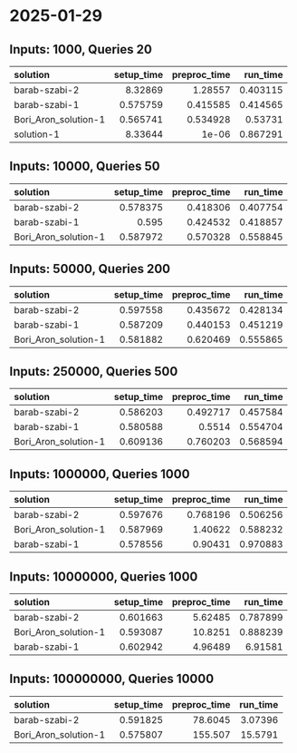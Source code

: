 # 2025-01-29

## Inputs: 1000, Queries 20

| solution             |   setup_time |   preproc_time |   run_time |
|:---------------------|-------------:|---------------:|-----------:|
| barab-szabi-2        |     8.32869  |       1.28557  |   0.403115 |
| barab-szabi-1        |     0.575759 |       0.415585 |   0.414565 |
| Bori_Aron_solution-1 |     0.565741 |       0.534928 |   0.53731  |
| solution-1           |     8.33644  |       1e-06    |   0.867291 |

## Inputs: 10000, Queries 50

| solution             |   setup_time |   preproc_time |   run_time |
|:---------------------|-------------:|---------------:|-----------:|
| barab-szabi-2        |     0.578375 |       0.418306 |   0.407754 |
| barab-szabi-1        |     0.595    |       0.424532 |   0.418857 |
| Bori_Aron_solution-1 |     0.587972 |       0.570328 |   0.558845 |

## Inputs: 50000, Queries 200

| solution             |   setup_time |   preproc_time |   run_time |
|:---------------------|-------------:|---------------:|-----------:|
| barab-szabi-2        |     0.597558 |       0.435672 |   0.428134 |
| barab-szabi-1        |     0.587209 |       0.440153 |   0.451219 |
| Bori_Aron_solution-1 |     0.581882 |       0.620469 |   0.555865 |

## Inputs: 250000, Queries 500

| solution             |   setup_time |   preproc_time |   run_time |
|:---------------------|-------------:|---------------:|-----------:|
| barab-szabi-2        |     0.586203 |       0.492717 |   0.457584 |
| barab-szabi-1        |     0.580588 |       0.5514   |   0.554704 |
| Bori_Aron_solution-1 |     0.609136 |       0.760203 |   0.568594 |

## Inputs: 1000000, Queries 1000

| solution             |   setup_time |   preproc_time |   run_time |
|:---------------------|-------------:|---------------:|-----------:|
| barab-szabi-2        |     0.597676 |       0.768196 |   0.506256 |
| Bori_Aron_solution-1 |     0.587969 |       1.40622  |   0.588232 |
| barab-szabi-1        |     0.578556 |       0.90431  |   0.970883 |

## Inputs: 10000000, Queries 1000

| solution             |   setup_time |   preproc_time |   run_time |
|:---------------------|-------------:|---------------:|-----------:|
| barab-szabi-2        |     0.601663 |        5.62485 |   0.787899 |
| Bori_Aron_solution-1 |     0.593087 |       10.8251  |   0.888239 |
| barab-szabi-1        |     0.602942 |        4.96489 |   6.91581  |

## Inputs: 100000000, Queries 10000

| solution             |   setup_time |   preproc_time |   run_time |
|:---------------------|-------------:|---------------:|-----------:|
| barab-szabi-2        |     0.591825 |        78.6045 |    3.07396 |
| Bori_Aron_solution-1 |     0.575807 |       155.507  |   15.5791  |